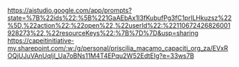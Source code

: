 
https://aistudio.google.com/app/prompts?state=%7B%22ids%22:%5B%221GaAEbAx1I3fKubufPg3fC1prILHkuzsz%22%5D,%22action%22:%22open%22,%22userId%22:%22110672426826001928273%22,%22resourceKeys%22:%7B%7D%7D&usp=sharing
https://capeitinitiative-my.sharepoint.com/:w:/g/personal/priscilia_macamo_capaciti_org_za/EVxROQjUJuVAnUqljI_Ua7oBNs11M4T4EPqu2W52EdtEIg?e=33ws7B
